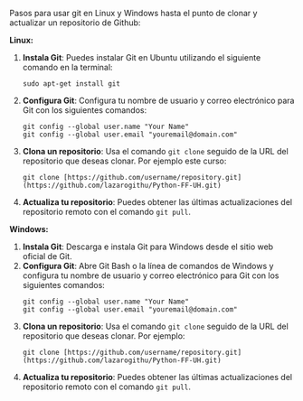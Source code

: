 Pasos para usar git en Linux y Windows hasta el punto de clonar y actualizar un repositorio de Github:

**Linux:**

1. **Instala Git**: Puedes instalar Git en Ubuntu utilizando el siguiente comando en la terminal:
   ```
   sudo apt-get install git
   ```
2. **Configura Git**: Configura tu nombre de usuario y correo electrónico para Git con los siguientes comandos:
   ```
   git config --global user.name "Your Name"
   git config --global user.email "youremail@domain.com"
   ```
3. **Clona un repositorio**: Usa el comando `git clone` seguido de la URL del repositorio que deseas clonar. Por ejemplo este curso:
   ```
   git clone [https://github.com/username/repository.git](https://github.com/lazarogithu/Python-FF-UH.git)
   ```
4. **Actualiza tu repositorio**: Puedes obtener las últimas actualizaciones del repositorio remoto con el comando `git pull`.

**Windows:**

1. **Instala Git**: Descarga e instala Git para Windows desde el sitio web oficial de Git.
2. **Configura Git**: Abre Git Bash o la línea de comandos de Windows y configura tu nombre de usuario y correo electrónico para Git con los siguientes comandos:
   ```
   git config --global user.name "Your Name"
   git config --global user.email "youremail@domain.com"
   ```
3. **Clona un repositorio**: Usa el comando `git clone` seguido de la URL del repositorio que deseas clonar. Por ejemplo:
   ```
   git clone [https://github.com/username/repository.git](https://github.com/lazarogithu/Python-FF-UH.git)
   ```
4. **Actualiza tu repositorio**: Puedes obtener las últimas actualizaciones del repositorio remoto con el comando `git pull`.
